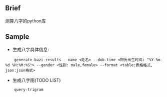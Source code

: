 ## Brief

测算八字的python库

## Sample

- 生成八字具体信息:

```
    generate-bazi-results --name <姓名> --dob-time <阳历出生时间: "%Y-%m-%d %H:%M:%S"> --gender <性别: male,female> --format <table:表格格式, json:json格式>
```
- 生成八字图(TODO LIST)

```
    query-trigram
```